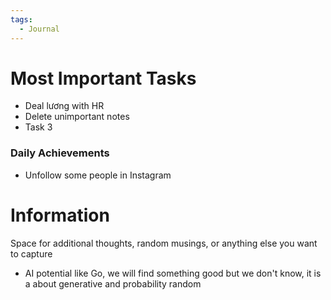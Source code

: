 ```yaml
---
tags:
  - Journal
---
```

# Most Important Tasks

- Deal lương with HR
- Delete unimportant notes
- Task 3

### Daily Achievements

  - Unfollow some people in Instagram

# Information

Space for additional thoughts, random musings, or anything else you want to capture

- AI potential like Go, we will find something good but we don't know, it is a about generative and probability random
